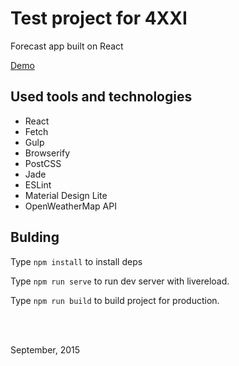 # Test project for 4XXI

Forecast app built on React

[Demo](http://7rulnik.github.io/4xxi-test-project/)

## Used tools and technologies

* React
* Fetch
* Gulp
* Browserify
* PostCSS
* Jade
* ESLint
* Material Design Lite
* OpenWeatherMap API

## Bulding

Type `npm install` to install deps

Type `npm run serve` to run dev server with livereload.

Type `npm run build` to build project for production.

<br><br>

September, 2015
